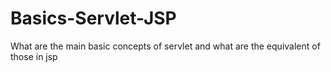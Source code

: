 # Basics-Servlet-JSP
What are the main basic concepts of servlet and what are the equivalent of those in jsp
